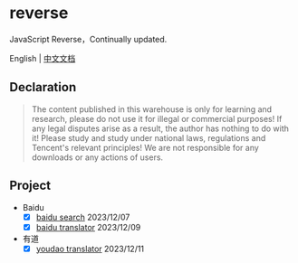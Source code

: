 # reverse

JavaScript Reverse，Continually updated.

English | [中文文档](README.md)

## Declaration

> The content published in this warehouse is only for learning and research, please do not use it for illegal or commercial purposes! If any legal disputes arise as a result, the author has nothing to do with it! Please study and study under national laws, regulations and Tencent's relevant principles! We are not responsible for any downloads or any actions of users.

## Project

* Baidu
  - [x] [baidu search](packages/reverse-pc-baidu/src/search.js) 2023/12/07
  - [x] [baidu translator](packages/reverse-pc-baidu/src/translator.js) 2023/12/09
* 有道
  - [x] [youdao translator](packages/reverse-pc-youdao/src/translator.js) 2023/12/11
